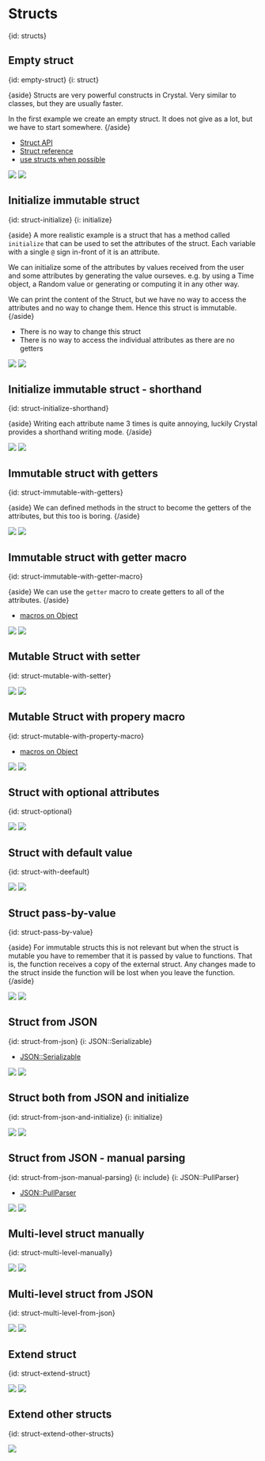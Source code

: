 # Structs
{id: structs}

## Empty struct
{id: empty-struct}
{i: struct}

{aside}
Structs are very powerful constructs in Crystal. Very similar to classes, but they are usually faster.

In the first example we create an empty struct. It does not give as a lot, but we have to start somewhere.
{/aside}

* [Struct API](https://crystal-lang.org/api/Struct.html)
* [Struct reference](https://crystal-lang.org/reference/syntax_and_semantics/structs.html)
* [use structs when possible](https://crystal-lang.org/reference/guides/performance.html#use-structs-when-possible)

![](examples/struct/empty_struct.cr)
![](examples/struct/empty_struct.out)

## Initialize immutable struct
{id: struct-initialize}
{i: initialize}

{aside}
A more realistic example is a struct that has a method called `initialize` that can be used to set the
attributes of the struct. Each variable with a single `@` sign in-front of it is an attribute.

We can initialize some of the attributes by values received from the user and some attributes by generating
the value ourseves. e.g. by using a Time object, a Random value or generating or computing it in any other way.

We can print the content of the Struct, but we have no way to access the attributes and no way to change them.
Hence this struct is immutable.
{/aside}

* There is no way to change this struct
* There is no way to access the individual attributes as there are no getters

![](examples/struct/initialize_struct.cr)
![](examples/struct/initialize_struct.out)

## Initialize immutable struct - shorthand
{id: struct-initialize-shorthand}

{aside}
Writing each attribute name 3 times is quite annoying, luckily Crystal provides a shorthand writing mode.
{/aside}

![](examples/struct/initialize_struct_shorthand.cr)
![](examples/struct/initialize_struct_shorthand.out)

## Immutable struct with getters
{id: struct-immutable-with-getters}

{aside}
We can defined methods in the struct to become the getters of the attributes, but this too is boring.
{/aside}

![](examples/struct/immutable_struct_with_getter.cr)
![](examples/struct/immutable_struct_with_getter.out)

## Immutable struct with getter macro
{id: struct-immutable-with-getter-macro}

{aside}
We can use the `getter` macro to create getters to all of the attributes.
{/aside}

* [macros on Object](https://crystal-lang.org/api/Object.html)

![](examples/struct/immutable_struct_with_getter_macro.cr)
![](examples/struct/immutable_struct_with_getter_macro.out)

## Mutable Struct with setter
{id: struct-mutable-with-setter}

![](examples/struct/mutable_struct_with_setter.cr)
![](examples/struct/mutable_struct_with_setter.out)

## Mutable Struct with propery macro
{id: struct-mutable-with-property-macro}

* [macros on Object](https://crystal-lang.org/api/Object.html)

![](examples/struct/mutable_struct_with_property_macro.cr)
![](examples/struct/mutable_struct_with_property_macro.out)

## Struct with optional attributes
{id: struct-optional}

![](examples/struct/struct_optional.cr)
![](examples/struct/struct_optional.out)

## Struct with default value
{id: struct-with-deefault}

![](examples/struct/with_default_value.cr)
![](examples/struct/with_default_value.out)

## Struct pass-by-value
{id: struct-pass-by-value}

{aside}
For immutable structs this is not relevant but when the struct is mutable you have to remember that it is passed by value to functions.
That is, the function receives a copy of the external struct. Any changes made to the struct inside the function will be lost
when you leave the function.
{/aside}

![](examples/struct/struct_pass_by_value.cr)
![](examples/struct/struct_pass_by_value.out)

## Struct from JSON
{id: struct-from-json}
{i: JSON::Serializable}

* [JSON::Serializable](https://crystal-lang.org/api/JSON/Serializable.html)

![](examples/struct/struct_from_json.cr)
![](examples/struct/struct_from_json.out)

## Struct both from JSON and initialize
{id: struct-from-json-and-initialize}
{i: initialize}

![](examples/struct/struct_initialize_and_from_json.cr)
![](examples/struct/struct_initialize_and_from_json.out)

## Struct from JSON - manual parsing
{id: struct-from-json-manual-parsing}
{i: include}
{i: JSON::PullParser}

* [JSON::PullParser](https://crystal-lang.org/api/JSON/PullParser.html)

![](examples/struct/struct_from_json_pull_parser.cr)
![](examples/struct/struct_from_json_pull_parser.out)

## Multi-level struct manually
{id: struct-multi-level-manually}

![](examples/struct/multi_level_struct_manually.cr)
![](examples/struct/multi_level_struct_manually.out)

## Multi-level struct from JSON
{id: struct-multi-level-from-json}

![](examples/struct/multi_level_struct_from_json.cr)
![](examples/struct/multi_level_struct_from_json.out)

## Extend struct
{id: struct-extend-struct}

![](examples/struct/extend_struct.cr)
![](examples/struct/extend_struct.out)

## Extend other structs
{id: struct-extend-other-structs}

![](examples/struct/integers.cr)


